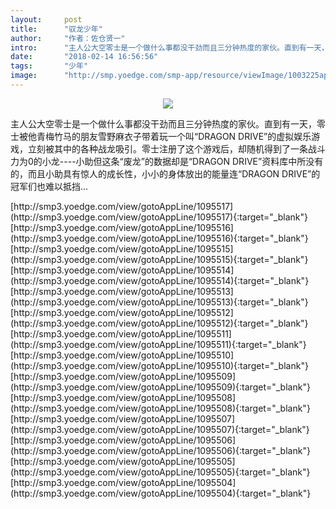 ```yaml
---
layout:     post
title:      "驭龙少年"
author:     "作者：佐仓贤一"
intro:      "主人公大空零士是一个做什么事都没干劲而且三分钟热度的家伙。直到有一天，零士被他青梅竹马的朋友雪野麻衣子带着玩一个叫“DRAGON DRIVE”的虚拟娱乐游戏，立刻被其中的各种战龙吸引。零士注册了这个游戏后，却随机得到了一条战斗力为0的小龙----小助但这条“废龙”的数据却是“DRAGON DRIVE”资料库中所没有的，而且小助具有惊人的成长性，小小的身体放出的能量连“DRAGON DRIVE”的冠军们也难以抵挡..."
date:       "2018-02-14 16:56:56"
tags:       "少年"
image:      "http://smp.yoedge.com/smp-app/resource/viewImage/1003225appline.png"
---
```

<div style="text-align: center">
<p><img src="http://smp.yoedge.com/smp-app/resource/viewImage/1003225appline.png"/></p>
</div>
<p class="post-meta">
<span>主人公大空零士是一个做什么事都没干劲而且三分钟热度的家伙。直到有一天，零士被他青梅竹马的朋友雪野麻衣子带着玩一个叫“DRAGON DRIVE”的虚拟娱乐游戏，立刻被其中的各种战龙吸引。零士注册了这个游戏后，却随机得到了一条战斗力为0的小龙----小助但这条“废龙”的数据却是“DRAGON DRIVE”资料库中所没有的，而且小助具有惊人的成长性，小小的身体放出的能量连“DRAGON DRIVE”的冠军们也难以抵挡...</span>
</p>
[http://smp3.yoedge.com/view/gotoAppLine/1095517](http://smp3.yoedge.com/view/gotoAppLine/1095517){:target="_blank"}
[http://smp3.yoedge.com/view/gotoAppLine/1095516](http://smp3.yoedge.com/view/gotoAppLine/1095516){:target="_blank"}
[http://smp3.yoedge.com/view/gotoAppLine/1095515](http://smp3.yoedge.com/view/gotoAppLine/1095515){:target="_blank"}
[http://smp3.yoedge.com/view/gotoAppLine/1095514](http://smp3.yoedge.com/view/gotoAppLine/1095514){:target="_blank"}
[http://smp3.yoedge.com/view/gotoAppLine/1095513](http://smp3.yoedge.com/view/gotoAppLine/1095513){:target="_blank"}
[http://smp3.yoedge.com/view/gotoAppLine/1095512](http://smp3.yoedge.com/view/gotoAppLine/1095512){:target="_blank"}
[http://smp3.yoedge.com/view/gotoAppLine/1095511](http://smp3.yoedge.com/view/gotoAppLine/1095511){:target="_blank"}
[http://smp3.yoedge.com/view/gotoAppLine/1095510](http://smp3.yoedge.com/view/gotoAppLine/1095510){:target="_blank"}
[http://smp3.yoedge.com/view/gotoAppLine/1095509](http://smp3.yoedge.com/view/gotoAppLine/1095509){:target="_blank"}
[http://smp3.yoedge.com/view/gotoAppLine/1095508](http://smp3.yoedge.com/view/gotoAppLine/1095508){:target="_blank"}
[http://smp3.yoedge.com/view/gotoAppLine/1095507](http://smp3.yoedge.com/view/gotoAppLine/1095507){:target="_blank"}
[http://smp3.yoedge.com/view/gotoAppLine/1095506](http://smp3.yoedge.com/view/gotoAppLine/1095506){:target="_blank"}
[http://smp3.yoedge.com/view/gotoAppLine/1095505](http://smp3.yoedge.com/view/gotoAppLine/1095505){:target="_blank"}
[http://smp3.yoedge.com/view/gotoAppLine/1095504](http://smp3.yoedge.com/view/gotoAppLine/1095504){:target="_blank"}


